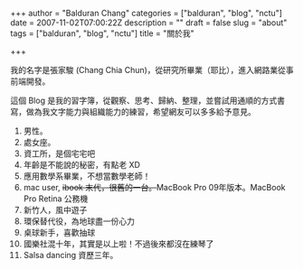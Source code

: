 +++
author = "Balduran Chang"
categories = ["balduran", "blog", "nctu"]
date = 2007-11-02T07:00:22Z
description = ""
draft = false
slug = "about"
tags = ["balduran", "blog", "nctu"]
title = "關於我"

+++


我的名字是張家駿 (Chang Chia Chun)，從研究所畢業（耶比），進入網路業從事前端開發。

這個 Blog 是我的習字簿，從觀察、思考、歸納、整理，並嘗試用通順的方式書寫，做為我文字能力與組織能力的練習，希望網友可以多多給予意見。

1. 男性。
2. 處女座。
3. 資工所，是個宅宅吧
4. 年齡是不能說的秘密，有點老 XD
5. 應用數學系畢業，不想當數學老師！
6. mac user, <del datetime="2009-07-31T08:52:50+00:00">ibook 末代，很舊的一台。</del>MacBook Pro 09年版本。MacBook Pro Retina 公務機
7. 新竹人，風中遊子
8. 環保替代役，為地球盡一份心力
9. 桌球新手，喜歡抽球
10. 國樂社混十年，其實是以上啦！不過後來都沒在練琴了
11. Salsa dancing 資歷三年。

